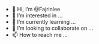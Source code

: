 - 👋 Hi, I’m @Fajrinlee
- 👀 I’m interested in ...
- 🌱 I’m currently learning ...
- 💞️ I’m looking to collaborate on ...
- 📫 How to reach me ...

<!---
Fajrinlee/Fajrinlee is a ✨ special ✨ repository because its `README.md` (this file) appears on your GitHub profile.
You can click the Preview link to take a look at your changes.
--->
